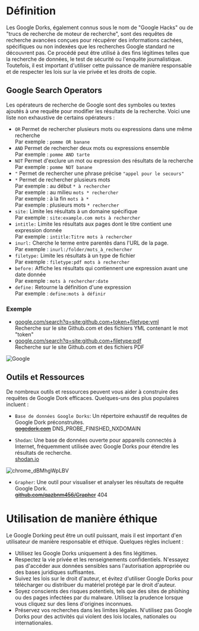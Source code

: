 # Définition

Les Google Dorks, également connus sous le nom de "Google Hacks" ou de "trucs de recherche de moteur de recherche", sont des requêtes de recherche avancées conçues pour récupérer des informations cachées, spécifiques ou non indexées que les recherches Google standard ne découvrent pas. Ce procédé peut être utilisé à des fins légitimes telles que la recherche de données, le test de sécurité ou l'enquête journalistique. Toutefois, il est important d'utiliser cette puissance de manière responsable et de respecter les lois sur la vie privée et les droits de copie.

## Google Search Operators

Les opérateurs de recherche de Google sont des symboles ou textes ajoutés à une requête pour modifier les résultats de la recherche. Voici une liste non exhaustive de certains opérateurs :

- `OR` Permet de rechercher plusieurs mots ou expressions dans une même recherche  
Par exemple : `pomme OR banane`
- `AND` Permet de rechercher deux mots ou expressions ensemble  
Par exemple : `pomme AND tarte`
- `NOT` Permet d'exclure un mot ou expression des résultats de la recherche  
Par exemple : `pomme NOT banane`
- `"` Permet de rechercher une phrase précise `"appel pour le secours"`
- `*` Permet de rechercher plusieurs mots  
Par exemple : au début `* à rechercher`  
Par exemple : au milieu `mots * rechercher`  
Par exemple : à la fin `mots à *`  
Par exemple : plusieurs mots `* rechercher`
- `site:` Limite les résultats à un domaine spécifique  
Par exemple : `site:example.com mots à rechercher`
- `intitle:` Limite les résultats aux pages dont le titre contient une expression donnée  
Par exemple : `intitle:Titre mots à rechercher`
- `inurl:` Cherche le terme entre parentès dans l'URL de la page.  
Par exemple : `inurl:/folder/mots_à_rechercher`
- `filetype:` Limite les résultats à un type de fichier  
Par exemple : `filetype:pdf mots à rechercher`
- `before:` Affiche les résultats qui contiennent une expression avant une date donnée  
Par exemple : `mots à rechercher:date`
- `define:` Retourne la définition d'une expression  
Par exemple : `define:mots à définir`

### Exemple
- [google.com/search?q=site:github.com+token+filetype:yml](https://www.google.com/search?q=site:github.com+token+filetype:pdf)  
Recherche sur le site Github.com et des fichiers YML contenant le mot "token"
- [google.com/search?q=site:github.com+filetype:pdf](https://www.google.com/search?q=site:github.com+filetype:pdf)  
Recherche sur le site Github.com et des fichiers PDF

![Google](https://github.com/Altherneum/.github/assets/84735589/db1f3fc2-71a1-4bc3-b31a-7fb409faf1d6)

## Outils et Ressources

De nombreux outils et ressources peuvent vous aider à construire des requêtes de Google Dork efficaces. Quelques-uns des plus populaires incluent :

- `Base de données Google Dorks`: Un répertoire exhaustif de requêtes de Google Dork préconstruites.  
~~[gogedork.com](https://www.gogedork.com/)~~ DNS_PROBE_FINISHED_NXDOMAIN

- `Shodan`: Une base de données ouverte pour appareils connectés à Internet, fréquemment utilisée avec Google Dorks pour étendre les résultats de recherche.  
[shodan.io](https://www.shodan.io/)

![chrome_dBMhgWpLBV](https://github.com/Altherneum/.github/assets/84735589/ff9b34ba-44e4-4769-a5cc-10e21d509de2)

- `Grapher`: Une outil pour visualiser et analyser les résultats de requête Google Dork.  
~~[github.com/qazbnm456/Grapher](https://github.com/qazbnm456/Grapher)~~ 404

# Utilisation de manière éthique

Le Google Dorking peut être un outil puissant, mais il est important d'en utilisateur de manière responsable et éthique. Quelques règles incluent :

- Utilisez les Google Dorks uniquement à des fins légitimes.
- Respectez la vie privée et les renseignements confidentiels. N'essayez pas d'accéder aux données sensibles sans l'autorisation appropriée ou des bases juridiques suffisantes.
- Suivez les lois sur le droit d'auteur, et évitez d'utiliser Google Dorks pour télécharger ou distribuer du matériel protégé par le droit d'auteur.
- Soyez conscients des risques potentiels, tels que des sites de phishing ou des pages infectées par du malware. Utilisez la prudence lorsque vous cliquez sur des liens d'origines inconnues.
- Préservez vos recherches dans les limites légales. N'utilisez pas Google Dorks pour des activités qui violent des lois locales, nationales ou internationales.
